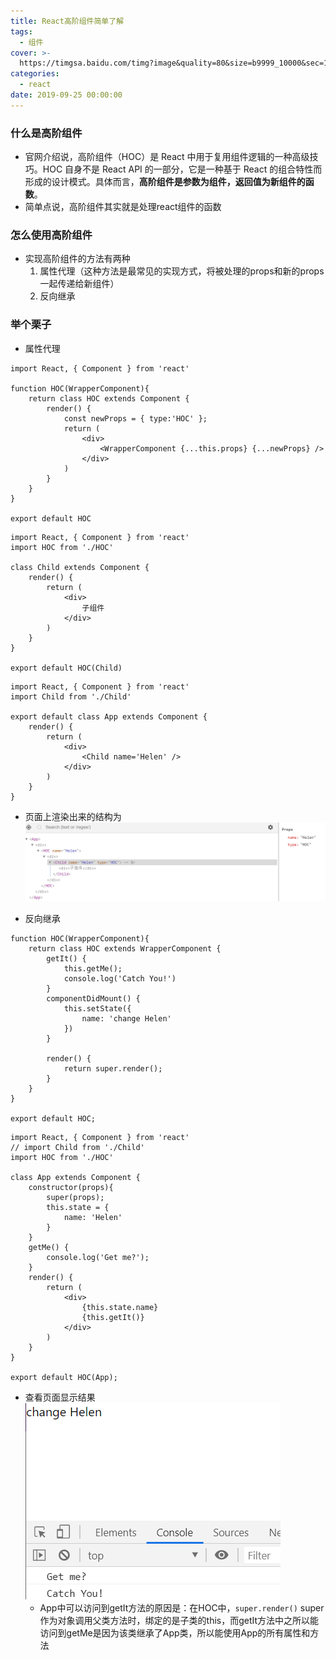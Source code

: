 ```yaml
---
title: React高阶组件简单了解
tags:
  - 组件
cover: >-
  https://timgsa.baidu.com/timg?image&quality=80&size=b9999_10000&sec=1570615514153&di=6f99e51380c6212468e4565b6321a633&imgtype=0&src=http%3A%2F%2Fpic4.zhimg.com%2Fv2-38bdac71902e51febd1ab576a32c0616_1200x500.jpg
categories:
  - react
date: 2019-09-25 00:00:00
---
```


### 什么是高阶组件
- 官网介绍说，高阶组件（HOC）是 React 中用于复用组件逻辑的一种高级技巧。HOC 自身不是 React API 的一部分，它是一种基于 React 的组合特性而形成的设计模式。具体而言，**高阶组件是参数为组件，返回值为新组件的函数**。
- 简单点说，高阶组件其实就是处理react组件的函数

### 怎么使用高阶组件
- 实现高阶组件的方法有两种
    1. 属性代理（这种方法是最常见的实现方式，将被处理的props和新的props一起传递给新组件）
    2. 反向继承

### 举个栗子
- 属性代理

```
import React, { Component } from 'react'

function HOC(WrapperComponent){
	return class HOC extends Component {
		render() {
			const newProps = { type:'HOC' };
			return (
			    <div>
			        <WrapperComponent {...this.props} {...newProps} />
			    </div>
			)
		}
	}
}

export default HOC
```
```
import React, { Component } from 'react'
import HOC from './HOC'

class Child extends Component {
    render() {
        return (
            <div>
                子组件
            </div>
        )
    }
}

export default HOC(Child)
```
```
import React, { Component } from 'react'
import Child from './Child'

export default class App extends Component {
    render() {
        return (
            <div>
                <Child name='Helen' />
            </div>
        )
    }
}
```
- 页面上渲染出来的结构为
![](React高阶组件简单了解/20190925_1.jpg)

- 反向继承

```
function HOC(WrapperComponent){
    return class HOC extends WrapperComponent {
        getIt() {
            this.getMe();
            console.log('Catch You!')
        }
        componentDidMount() {
            this.setState({
                name: 'change Helen'
            })
        }

        render() {
            return super.render();
        }
    }
}

export default HOC;
```

```
import React, { Component } from 'react'
// import Child from './Child'
import HOC from './HOC'

class App extends Component {
    constructor(props){
        super(props);
        this.state = {
            name: 'Helen'
        }
    }
    getMe() {
        console.log('Get me?');
    }
    render() {
        return (
            <div>
                {this.state.name}
                {this.getIt()}
            </div>
        )
    }
}

export default HOC(App);
```

- 查看页面显示结果
![](React高阶组件简单了解/20190925_2.jpg)
    - App中可以访问到getIt方法的原因是：在HOC中，`super.render()` super作为对象调用父类方法时，绑定的是子类的this，而getIt方法中之所以能访问到getMe是因为该类继承了App类，所以能使用App的所有属性和方法
